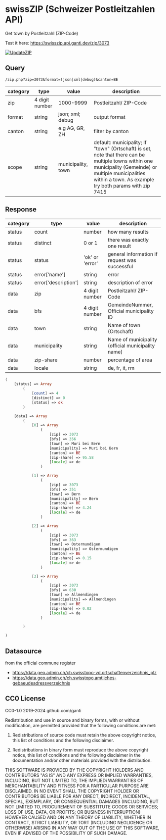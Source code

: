 # swissZIP (Schweizer Postleitzahlen API)
Get town by Postleitzahl (ZIP-Code)

Test it here: https://swisszip.api.ganti.dev/zip/3073


[![UpdateZIP](https://github.com/ganti/swissZIP/actions/workflows/updateZIP.yml/badge.svg?branch=main)](https://github.com/ganti/swissZIP/actions/workflows/updateZIP.yml)

## Query
`/zip.php?zip=3073&format=(json|xml|debug)&canton=BE` 

| category | type | value              | description                                                                                                                                                                                                      |
|----------| ------ |--------------------|------------------------------------------------------------------------------------------------------------------------------------------------------------------------------------------------------------------|
| zip      | 4 digit number | 1000-9999          | Postleitzahl/ ZIP-Code                                                                                                                                                                                           |
| format   | string | json; xml; debug   | output format                                                                                                                                                                                                    |
| canton   | string | e.g AG, GR, ZH     | filter by canton                                                                                                                                                                                                 |
| scope    | string | municipality, town | default: municipality; If "town" (Ortschaft) is set, note that there can be multiple towns within one municipality (Gemeinde) or multiple municipalities within a town. As example try both params with zip 7415 |

## Response
| category | type | value | description                                       |
| ------ | ------ | ------ |---------------------------------------------------|
| status | count | number | how many results                                  |
| status | distinct | 0 or 1 | there was exactly one result                      |
| status | status | 'ok' or 'error' | general information if request was successful     |
| status | error['name'] | string | error                                             |
| status | error['description'] | string | description of error                              |
| data | zip | 4 digit number | Postleitzahl/ ZIP-Code                            |
| data | bfs | 4 digit number | GemeindeNummer, Official municipality ID               |
| data | town | string | Name of town (Ortschaft)                          |
| data | municipality | string | Name of municipality (official municipality name) |
| data | zip-share | number | percentage of area                                |
| data | locale | string | de, fr, it, rm                                    |

```php
(
    [status] => Array
        (
            [count] => 4
            [distinct] => 0
            [status] => ok
        )

    [data] => Array
        (
            [0] => Array
                (
                    [zip] => 3073
                    [bfs] => 356
                    [town] => Muri bei Bern
                    [municipality] => Muri bei Bern
                    [canton] => BE
                    [zip-share] => 95.58
                    [locale] => de
                )

            [1] => Array
                (
                    [zip] => 3073
                    [bfs] => 351
                    [town] => Bern
                    [municipality] => Bern
                    [canton] => BE
                    [zip-share] => 4.24
                    [locale] => de
                )

            [2] => Array
                (
                    [zip] => 3073
                    [bfs] => 363
                    [town] => Ostermundigen
                    [municipality] => Ostermundigen
                    [canton] => BE
                    [zip-share] => 0.15
                    [locale] => de
                )

            [3] => Array
                (
                    [zip] => 3073
                    [bfs] => 630
                    [town] => Allmendingen
                    [municipality] => Allmendingen
                    [canton] => BE
                    [zip-share] => 0.02
                    [locale] => de
                )

        )

)
```
## Datasource
from the official commune register
- https://data.geo.admin.ch/ch.swisstopo-vd.ortschaftenverzeichnis_plz
- https://data.geo.admin.ch/ch.swisstopo.amtliches-gebaeudeadressverzeichnis

## CC0 License
CC0-1.0  2019-2024 github.com/ganti

Redistribution and use in source and binary forms, with or without
modification, are permitted provided that the following conditions are met:

1. Redistributions of source code must retain the above copyright notice, this
   list of conditions and the following disclaimer.

2. Redistributions in binary form must reproduce the above copyright notice,
   this list of conditions and the following disclaimer in the documentation
   and/or other materials provided with the distribution.

THIS SOFTWARE IS PROVIDED BY THE COPYRIGHT HOLDERS AND CONTRIBUTORS "AS IS" AND
ANY EXPRESS OR IMPLIED WARRANTIES, INCLUDING, BUT NOT LIMITED TO, THE IMPLIEDi
WARRANTIES OF MERCHANTABILITY AND FITNESS FOR A PARTICULAR PURPOSE ARE
DISCLAIMED. IN NO EVENT SHALL THE COPYRIGHT HOLDER OR CONTRIBUTORS BE LIABLE FOR
ANY DIRECT, INDIRECT, INCIDENTAL, SPECIAL, EXEMPLARY, OR CONSEQUENTIAL DAMAGES
(INCLUDING, BUT NOT LIMITED TO, PROCUREMENT OF SUBSTITUTE GOODS OR SERVICES;
LOSS OF USE, DATA, OR PROFITS; OR BUSINESS INTERRUPTION) HOWEVER CAUSED AND
ON ANY THEORY OF LIABILITY, WHETHER IN CONTRACT, STRICT LIABILITY, OR TORT
(INCLUDING NEGLIGENCE OR OTHERWISE) ARISING IN ANY WAY OUT OF THE USE OF THIS
SOFTWARE, EVEN IF ADVISED OF THE POSSIBILITY OF SUCH DAMAGE.
